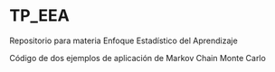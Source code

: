 # TP_EEA
Repositorio para materia Enfoque Estadístico del Aprendizaje

Código de dos ejemplos de aplicación de Markov Chain Monte Carlo
